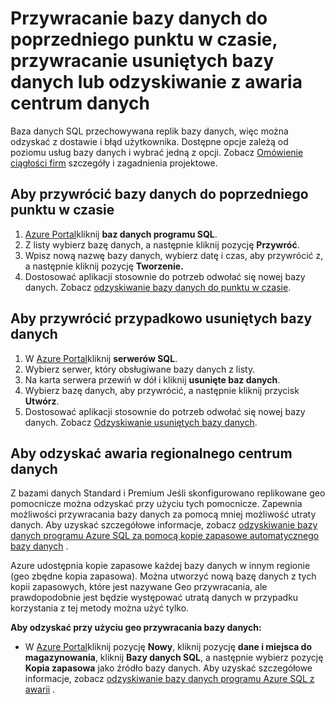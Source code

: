 <properties
    pageTitle="Rozwiązywanie problemów z kopii zapasowych i przywracanie z bazy danych SQL Azure"
    description="Dowiedz się, jak odzyskać bazy danych w chmurze z błędów i awarii przy użyciu kopii zapasowych i replik w bazie danych SQL Azure."
    services="sql-database"
    documentationCenter=""
    authors="dalechen"
    manager="felixwu"
    editor=""/>

<tags
    ms.service="sql-database"
    ms.workload="data-management"
    ms.tgt_pltfrm="na"
    ms.devlang="na"
    ms.topic="article"
    ms.date="08/31/2016"
    ms.author="daleche"/>

# <a name="restore-a-database-to-a-previous-point-in-time-restore-a-deleted-database-or-recover-from-a-data-center-outage"></a>Przywracanie bazy danych do poprzedniego punktu w czasie, przywracanie usuniętych bazy danych lub odzyskiwanie z awaria centrum danych

Baza danych SQL przechowywana replik bazy danych, więc można odzyskać z dostawie i błąd użytkownika. Dostępne opcje zależą od poziomu usług bazy danych i wybrać jedną z opcji. Zobacz [Omówienie ciągłości firm](sql-database-business-continuity.md) szczegóły i zagadnienia projektowe.

## <a name="to-restore-a-database-to-a-previous-point-in-time"></a>Aby przywrócić bazy danych do poprzedniego punktu w czasie
1.  [Azure Portal](https://azure.microsoft.com/)kliknij **baz danych programu SQL**.
2.  Z listy wybierz bazę danych, a następnie kliknij pozycję **Przywróć**.
3.  Wpisz nową nazwę bazy danych, wybierz datę i czas, aby przywrócić z, a następnie kliknij pozycję **Tworzenie.**
4.  Dostosować aplikacji stosownie do potrzeb odwołać się nowej bazy danych. Zobacz [odzyskiwanie bazy danych do punktu w czasie](sql-database-recovery-using-backups.md#point-in-time-restore).

## <a name="to-restore-an-accidentally-deleted-database"></a>Aby przywrócić przypadkowo usuniętych bazy danych
1.  W [Azure Portal](https://azure.microsoft.com/)kliknij **serwerów SQL**.
2.  Wybierz serwer, który obsługiwane bazy danych z listy.
3.  Na karta serwera przewiń w dół i kliknij **usunięte baz danych**.
4.  Wybierz bazę danych, aby przywrócić, a następnie kliknij przycisk **Utwórz**.
5.  Dostosować aplikacji stosownie do potrzeb odwołać się nowej bazy danych. Zobacz [Odzyskiwanie usuniętych bazy danych](sql-database-recovery-using-backups.md#deleted-database-restore).

## <a name="to-recover-from-a-regional-datacenter-outage"></a>Aby odzyskać awaria regionalnego centrum danych
Z bazami danych Standard i Premium Jeśli skonfigurowano replikowane geo pomocnicze można odzyskać przy użyciu tych pomocnicze. Zapewnia możliwości przywracania bazy danych za pomocą mniej możliwość utraty danych. Aby uzyskać szczegółowe informacje, zobacz [odzyskiwanie bazy danych programu Azure SQL za pomocą kopie zapasowe automatycznego bazy danych](sql-database-disaster-recovery.md) .

Azure udostępnia kopie zapasowe każdej bazy danych w innym regionie (geo zbędne kopia zapasowa). Można utworzyć nową bazę danych z tych kopii zapasowych, które jest nazywane Geo przywracania, ale prawdopodobnie jest będzie występować utratą danych w przypadku korzystania z tej metody można użyć tylko.

**Aby odzyskać przy użyciu geo przywracania bazy danych:**

- W [Azure Portal](https://azure.microsoft.com/)kliknij pozycję **Nowy**, kliknij pozycję **dane i miejsca do magazynowania**, kliknij **Bazy danych SQL**, a następnie wybierz pozycję **Kopia zapasowa** jako źródło bazy danych. Aby uzyskać szczegółowe informacje, zobacz [odzyskiwanie bazy danych programu Azure SQL z awarii](sql-database-disaster-recovery.md) .